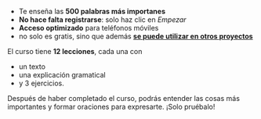 - Te enseña las **500 palabras más importanes**
- **No hace falta registrarse**: solo haz clic en *Empezar*
- **Acceso optimizado** para teléfonos móviles
- no solo es gratis, sino que además **[se puede utilizar en otros proyectos](https://github.com/Esperanto/kurso-zagreba-metodo)**

El curso tiene **12 lecciones**, cada una con

- un texto
- una explicación gramatical
- y 3 ejercicios.

Después de haber completado el curso, podrás entender las cosas más importantes y formar oraciones para expresarte. ¡Solo pruébalo!
